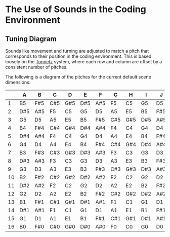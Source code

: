 # The Use of Sounds in the Coding Environment

## Tuning Diagram

Sounds like movement and turning are adjusted to match a pitch that corresponds to their position in the coding
environment.  This is based loosely on the [Tonnetz](https://en.wikipedia.org/wiki/Tonnetz) system, where each row and
column are offset by a consistent number of pitches.

The following is a diagram of the pitches for the current default scene dimensions.

|       |     A |     B |     C |     D |     E |     F |     G |     H |     I |     J |     K |     L |     M |     N |     O |     P |     Q |     R |     S |     T |     U |     V |     W |     X |     Y |     Z |
| ----- | ----- | ----- | ----- | ----- | ----- | ----- | ----- | ----- | ----- | ----- | ----- | ----- | ----- | ----- | ----- | ----- | ----- | ----- | ----- | ----- | ----- | ----- | ----- | ----- | ----- | ----- |
|     1 |    B5 |   F#5 |   C#5 |   G#5 |   D#5 |   A#5 |    F5 |    C5 |    G5 |    D5 |    A5 |    E5 |    B5 |   F#5 |   C#5 |   G#5 |   D#5 |   A#5 |    F5 |    C5 |    G5 |    D5 |    A5 |    E5 |    B5 |   F#5 |
|     2 |   D#5 |   A#5 |    F5 |    C5 |    G5 |    D5 |    A5 |    E5 |    B5 |   F#5 |   C#5 |   G#5 |   D#5 |   A#5 |    F5 |    C5 |    G5 |    D5 |    A5 |    E5 |    B5 |   F#5 |   C#5 |   G#5 |   D#5 |   A#5 |
|     3 |    G5 |    D5 |    A5 |    E5 |    B5 |   F#5 |   C#5 |   G#5 |   D#5 |   A#5 |    F5 |    C5 |    G5 |    D5 |    A5 |    E5 |    B5 |   F#5 |   C#5 |   G#5 |   D#5 |   A#5 |    F5 |    C5 |    G5 |    D5 |
|     4 |    B4 |   F#4 |   C#4 |   G#4 |   D#4 |   A#4 |    F4 |    C4 |    G4 |    D4 |    A4 |    E4 |    B4 |   F#4 |   C#4 |   G#4 |   D#4 |   A#4 |    F4 |    C4 |    G4 |    D4 |    A4 |    E4 |    B4 |   F#4 |
|     5 |   D#4 |   A#4 |    F4 |    C4 |    G4 |    D4 |    A4 |    E4 |    B4 |   F#4 |   C#4 |   G#4 |   D#4 |   A#4 |    F4 |    C4 |    G4 |    D4 |    A4 |    E4 |    B4 |   F#4 |   C#4 |   G#4 |   D#4 |   A#4 |
|     6 |    G4 |    D4 |    A4 |    E4 |    B4 |   F#4 |   C#4 |   G#4 |   D#4 |   A#4 |    F4 |    C4 |    G4 |    D4 |    A4 |    E4 |    B4 |   F#4 |   C#4 |   G#4 |   D#4 |   A#4 |    F4 |    C4 |    G4 |    D4 |
|     7 |    B3 |   F#3 |   C#3 |   G#3 |   D#3 |   A#3 |    F3 |    C3 |    G3 |    D3 |    A3 |    E3 |    B3 |   F#3 |   C#3 |   G#3 |   D#3 |   A#3 |    F3 |    C3 |    G3 |    D3 |    A3 |    E3 |    B3 |   F#3 |
|     8 |   D#3 |   A#3 |    F3 |    C3 |    G3 |    D3 |    A3 |    E3 |    B3 |   F#3 |   C#3 |   G#3 |   D#3 |   A#3 |    F3 |    C3 |    G3 |    D3 |    A3 |    E3 |    B3 |   F#3 |   C#3 |   G#3 |   D#3 |   A#3 |
|     9 |    G3 |    D3 |    A3 |    E3 |    B3 |   F#3 |   C#3 |   G#3 |   D#3 |   A#3 |    F3 |    C3 |    G3 |    D3 |    A3 |    E3 |    B3 |   F#3 |   C#3 |   G#3 |   D#3 |   A#3 |    F3 |    C3 |    G3 |    D3 |
|    10 |    B2 |   F#2 |   C#2 |   G#2 |   D#2 |   A#2 |    F2 |    C2 |    G2 |    D2 |    A2 |    E2 |    B2 |   F#2 |   C#2 |   G#2 |   D#2 |   A#2 |    F2 |    C2 |    G2 |    D2 |    A2 |    E2 |    B2 |   F#2 |
|    11 |   D#2 |   A#2 |    F2 |    C2 |    G2 |    D2 |    A2 |    E2 |    B2 |   F#2 |   C#2 |   G#2 |   D#2 |   A#2 |    F2 |    C2 |    G2 |    D2 |    A2 |    E2 |    B2 |   F#2 |   C#2 |   G#2 |   D#2 |   A#2 |
|    12 |    G2 |    D2 |    A2 |    E2 |    B2 |   F#2 |   C#2 |   G#2 |   D#2 |   A#2 |    F2 |    C2 |    G2 |    D2 |    A2 |    E2 |    B2 |   F#2 |   C#2 |   G#2 |   D#2 |   A#2 |    F2 |    C2 |    G2 |    D2 |
|    13 |    B1 |   F#1 |   C#1 |   G#1 |   D#1 |   A#1 |    F1 |    C1 |    G1 |    D1 |    A1 |    E1 |    B1 |   F#1 |   C#1 |   G#1 |   D#1 |   A#1 |    F1 |    C1 |    G1 |    D1 |    A1 |    E1 |    B1 |   F#1 |
|    14 |   D#1 |   A#1 |    F1 |    C1 |    G1 |    D1 |    A1 |    E1 |    B1 |   F#1 |   C#1 |   G#1 |   D#1 |   A#1 |    F1 |    C1 |    G1 |    D1 |    A1 |    E1 |    B1 |   F#1 |   C#1 |   G#1 |   D#1 |   A#1 |
|    15 |    G1 |    D1 |    A1 |    E1 |    B1 |   F#1 |   C#1 |   G#1 |   D#1 |   A#1 |    F1 |    C1 |    G1 |    D1 |    A1 |    E1 |    B1 |   F#1 |   C#1 |   G#1 |   D#1 |   A#1 |    F1 |    C1 |    G1 |    D1 |
|    16 |    B0 |   F#0 |   C#0 |   G#0 |   D#0 |   A#0 |    F0 |    C0 |    G0 |    D0 |    A0 |    E0 |    B0 |   F#0 |   C#0 |   G#0 |   D#0 |   A#0 |    F0 |    C0 |    G0 |    D0 |    A0 |    E0 |    B0 |   F#0 |



